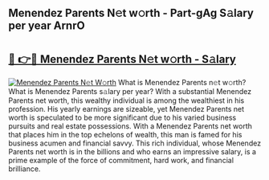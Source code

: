 ## Menendez Parents N𝚎t w𝚘rth - Part-gAg S𝚊lary per year ArnrO

# <h2><a href="http://gc406ey.nevu.top/?p=Menendez+Parents">🔗 👉🔴 Menendez Parents N𝚎t w𝚘rth - S𝚊lary</a></h2>

[![Menendez Parents N𝚎t W𝚘rth](https://i.imgur.com/Oavwk0R.jpeg)](http://gc406ey.nevu.top/?p=Menendez+Parents)
What is Menendez Parents n𝚎t w𝚘rth? What is Menendez Parents s𝚊lary per year?
With a substantial Menendez Parents net worth, this wealthy individual is among the wealthiest in his profession. His yearly earnings are sizeable, yet Menendez Parents net worth is speculated to be more significant due to his varied business pursuits and real estate possessions. With a Menendez Parents net worth that places him in the top echelons of wealth, this man is famed for his business acumen and financial savvy. This rich individual, whose Menendez Parents net worth is in the billions and who earns an impressive salary, is a prime example of the force of commitment, hard work, and financial brilliance.
